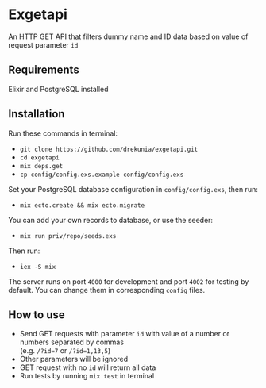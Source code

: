 # Exgetapi

<!-- **TODO: Add description** -->

An HTTP GET API that filters dummy name and ID data based on value of request parameter `id`

## Requirements

Elixir and PostgreSQL installed

## Installation

Run these commands in terminal:

- `git clone https://github.com/drekunia/exgetapi.git`
- `cd exgetapi`
- `mix deps.get`
- `cp config/config.exs.example config/config.exs`

Set your PostgreSQL database configuration in `config/config.exs`, then run:

- `mix ecto.create && mix ecto.migrate`

You can add your own records to database, or use the seeder:

- `mix run priv/repo/seeds.exs`

Then run:

- `iex -S mix`

The server runs on port `4000` for development and port `4002` for testing by default. You can change them in corresponding `config` files.

## How to use

- Send GET requests with parameter `id` with value of a number or numbers separated by commas
  <br>
  (e.g. `/?id=7` or `/?id=1,13,5`)
- Other parameters will be ignored
- GET request with no `id` will return all data
- Run tests by running `mix test` in terminal

<!-- If [available in Hex](https://hex.pm/docs/publish), the package can be installed
by adding `exgetapi` to your list of dependencies in `mix.exs`:

```elixir
def deps do
  [
    {:exgetapi, "~> 0.1.0"}
  ]
end
```

Documentation can be generated with [ExDoc](https://github.com/elixir-lang/ex_doc)
and published on [HexDocs](https://hexdocs.pm). Once published, the docs can
be found at [https://hexdocs.pm/exgetapi](https://hexdocs.pm/exgetapi). -->
